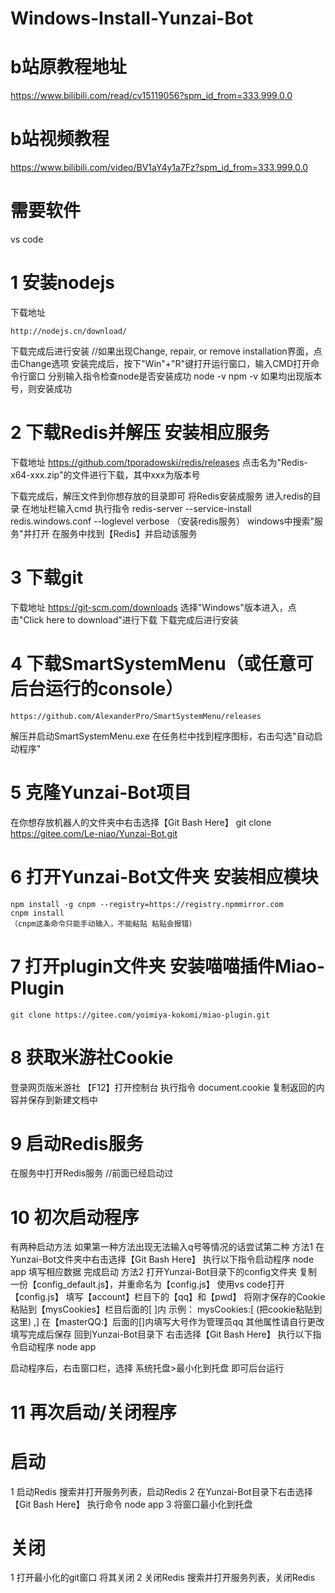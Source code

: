 # Windows-Install-Yunzai-Bot
# b站原教程地址
https://www.bilibili.com/read/cv15119056?spm_id_from=333.999.0.0
# b站视频教程
https://www.bilibili.com/video/BV1aY4y1a7Fz?spm_id_from=333.999.0.0

# 需要软件
vs code

# 1 安装nodejs
下载地址

    http://nodejs.cn/download/

下载完成后进行安装
//如果出现Change, repair, or remove installation界面，点击Change选项
安装完成后，按下"Win"+"R"键打开运行窗口，输入CMD打开命令行窗口
分别输入指令检查node是否安装成功
    node -v
    npm -v
如果均出现版本号，则安装成功

# 2 下载Redis并解压 安装相应服务
下载地址
    https://github.com/tporadowski/redis/releases
点击名为"Redis-x64-xxx.zip"的文件进行下载，其中xxx为版本号

下载完成后，解压文件到你想存放的目录即可
将Redis安装成服务
    进入redis的目录 在地址栏输入cmd
    执行指令
        redis-server --service-install redis.windows.conf --loglevel verbose
        （安装redis服务）
    windows中搜索"服务"并打开
    在服务中找到【Redis】并启动该服务

# 3 下载git
下载地址
    https://git-scm.com/downloads
    选择"Windows"版本进入，点击"Click here to download"进行下载
下载完成后进行安装

# 4 下载SmartSystemMenu（或任意可后台运行的console）
    https://github.com/AlexanderPro/SmartSystemMenu/releases
解压并启动SmartSystemMenu.exe
在任务栏中找到程序图标，右击勾选"自动启动程序"

# 5 克隆Yunzai-Bot项目
在你想存放机器人的文件夹中右击选择【Git Bash Here】
    git clone https://gitee.com/Le-niao/Yunzai-Bot.git

# 6 打开Yunzai-Bot文件夹 安装相应模块
    npm install -g cnpm --registry=https://registry.npmmirror.com
    cnpm install
    （cnpm这条命令只能手动输入，不能粘贴 粘贴会报错）

# 7 打开plugin文件夹 安装喵喵插件Miao-Plugin
    git clone https://gitee.com/yoimiya-kokomi/miao-plugin.git

# 8 获取米游社Cookie
登录网页版米游社
【F12】打开控制台
执行指令
    document.cookie
复制返回的内容并保存到新建文档中

# 9 启动Redis服务
在服务中打开Redis服务 //前面已经启动过

# 10 初次启动程序
有两种启动方法 如果第一种方法出现无法输入q号等情况的话尝试第二种
方法1 
    在Yunzai-Bot文件夹中右击选择【Git Bash Here】
    执行以下指令启动程序
        node app
    填写相应数据 完成启动
方法2
    打开Yunzai-Bot目录下的config文件夹
    复制一份【config_default.js】，并重命名为【config.js】
    使用vs code打开【config.js】
        填写【account】栏目下的【qq】和【pwd】
        将刚才保存的Cookie粘贴到【mysCookies】栏目后面的[  ]内 
            示例：
            mysCookies:[ (把cookie粘贴到这里) ,]
        在【masterQQ:】后面的[]内填写大号作为管理员qq
        其他属性请自行更改
    填写完成后保存 回到Yunzai-Bot目录下
    右击选择【Git Bash Here】
    执行以下指令启动程序
        node app

启动程序后，右击窗口栏，选择 系统托盘>最小化到托盘 即可后台运行

# 11 再次启动/关闭程序
# 启动
1 启动Redis
    搜索并打开服务列表，启动Redis
2 在Yunzai-Bot目录下右击选择【Git Bash Here】
    执行命令
        node app
3 将窗口最小化到托盘
# 关闭
1 打开最小化的git窗口 将其关闭
2 关闭Redis
    搜索并打开服务列表，关闭Redis
